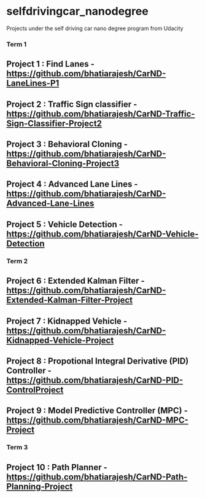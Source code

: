 # selfdrivingcar_nanodegree
Projects under the self driving car nano degree program from Udacity
### Term 1
## Project 1 : Find Lanes - https://github.com/bhatiarajesh/CarND-LaneLines-P1
## Project 2 : Traffic Sign classifier - https://github.com/bhatiarajesh/CarND-Traffic-Sign-Classifier-Project2
## Project 3 : Behavioral Cloning - https://github.com/bhatiarajesh/CarND-Behavioral-Cloning-Project3
## Project 4 : Advanced Lane Lines - https://github.com/bhatiarajesh/CarND-Advanced-Lane-Lines
## Project 5 : Vehicle Detection - https://github.com/bhatiarajesh/CarND-Vehicle-Detection
### Term 2
## Project 6 : Extended Kalman Filter - https://github.com/bhatiarajesh/CarND-Extended-Kalman-Filter-Project
## Project 7 : Kidnapped Vehicle - https://github.com/bhatiarajesh/CarND-Kidnapped-Vehicle-Project
## Project 8 : Propotional Integral Derivative (PID) Controller - https://github.com/bhatiarajesh/CarND-PID-ControlProject
## Project 9 : Model Predictive Controller (MPC) - https://github.com/bhatiarajesh/CarND-MPC-Project
### Term 3
## Project 10 : Path Planner - https://github.com/bhatiarajesh/CarND-Path-Planning-Project
